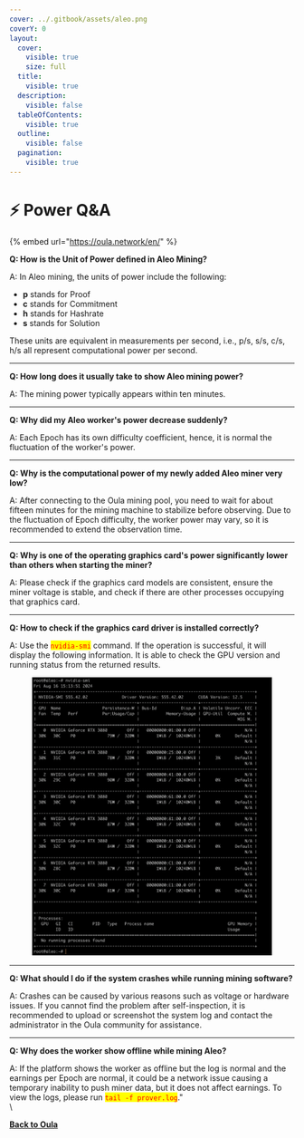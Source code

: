 ```yaml
---
cover: ../.gitbook/assets/aleo.png
coverY: 0
layout:
  cover:
    visible: true
    size: full
  title:
    visible: true
  description:
    visible: false
  tableOfContents:
    visible: true
  outline:
    visible: false
  pagination:
    visible: true
---
```


# ⚡ Power Q\&A

{% embed url="https://oula.network/en/" %}

**Q: How is the Unit of Power defined in Aleo Mining?**

A: In Aleo mining, the units of power include the following:

* **p** stands for Proof
* **c** stands for Commitment
* **h** stands for Hashrate
* **s** stands for Solution

These units are equivalent in measurements per second, i.e., p/s, s/s, c/s, h/s all represent computational power per second.

***

**Q: How long does it usually take to show Aleo mining power?**

A: The mining power typically appears within ten minutes.

***

**Q: Why did my Aleo worker's power decrease suddenly?**

A: Each Epoch has its own difficulty coefficient, hence, it is normal the fluctuation of the worker's power.

***

**Q: Why is the computational power of my newly added Aleo miner very low?**

A: After connecting to the Oula mining pool, you need to wait for about fifteen minutes for the mining machine to stabilize before observing. Due to the fluctuation of Epoch difficulty, the worker power may vary, so it is recommended to extend the observation time.

***

**Q: Why is one of the operating graphics card's power significantly lower than others when starting the miner?**

A: Please check if the graphics card models are consistent, ensure the miner voltage is stable, and check if there are other processes occupying that graphics card.

***

**Q: How to check if the graphics card driver is installed correctly?**

A: Use the <mark style="color:red;">`nvidia-smi`</mark> command. If the operation is successful, it will display the following information. It is able to check the GPU version and running status from the returned results.

<figure><img src="../.gitbook/assets/image (1) (1) (1) (1).png" alt=""><figcaption></figcaption></figure>

***

**Q: What should I do if the system crashes while running mining software?**

A: Crashes can be caused by various reasons such as voltage or hardware issues. If you cannot find the problem after self-inspection, it is recommended to upload or screenshot the system log and contact the administrator in the Oula community for assistance.

***

**Q: Why does the worker show offline while mining Aleo?**

A: If the platform shows the worker as offline but the log is normal and the earnings per Epoch are normal, it could be a network issue causing a temporary inability to push miner data, but it does not affect earnings. To view the logs, please run <mark style="color:red;">`tail -f prover.log`</mark>."\
\




[**Back to Oula**](https://oula.network/en/login)

